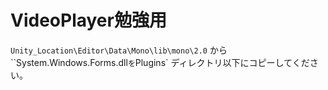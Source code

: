 VideoPlayer勉強用
======

`Unity_Location\Editor\Data\Mono\lib\mono\2.0` から ``System.Windows.Forms.dll` を `Plugins` ディレクトリ以下にコピーしてください。

